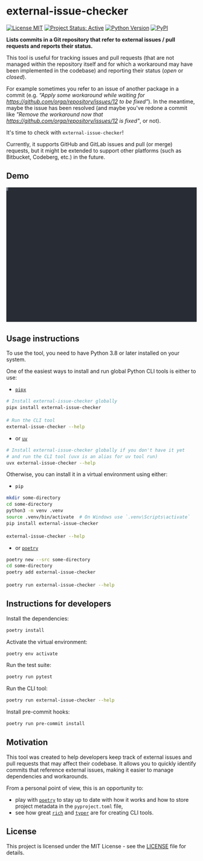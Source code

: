 # external-issue-checker

[![License MIT](https://img.shields.io/badge/Licence-MIT-green)](./LICENSE)
[![Project Status: Active](https://www.repostatus.org/badges/latest/active.svg)](https://www.repostatus.org/#active)
[![Python Version](https://img.shields.io/pypi/pyversions/external-issue-checker.svg)](https://pypi.org/project/external-issue-checker/)
[![PyPI](https://img.shields.io/pypi/v/external-issue-checker.svg)](https://pypi.org/project/external-issue-checker/)

**Lists commits in a Git repository that refer to external issues / pull requests and reports their status.**

This tool is useful for tracking issues and pull requests (that are not managed within
the repository itself and for which a workaround may have been implemented in the
codebase) and reporting their status (*open* or *closed*).

For example sometimes you refer to an issue of another package in a commit
(e.g. *“Apply some workaround while waiting for https://github.com/orga/repository/issues/12 to be fixed”*).
In the meantime, maybe the issue has been resolved (and maybe you've redone a commit
like *"Remove the workaround now that https://github.com/orga/repository/issues/12 is fixed"*, or not).

It's time to check with `external-issue-checker`!

Currently, it supports GitHub and GitLab issues and pull (or merge) requests, but it
might be extended to support other platforms (such as Bitbucket, Codeberg, etc.) in
the future.

## Demo

![Demo showing terminal being recorded](./misc/demo.svg)

## Usage instructions

To use the tool, you need to have Python 3.8 or later installed on your system.

One of the easiest ways to install and run global Python CLI tools is either to use:

- [`pipx`](https://github.com/pypa/pipx)

```bash
# Install external-issue-checker globally
pipx install external-issue-checker

# Run the CLI tool
external-issue-checker --help
```

- or [`uv`](https://github.com/astral-sh/uv?tab=readme-ov-file#tools)

```bash
# Install external-issue-checker globally if you don't have it yet
# and run the CLI tool (uvx is an alias for uv tool run)
uvx external-issue-checker --help
```

Otherwise, you can install it in a virtual environment using either:

- `pip`

```bash
mkdir some-directory
cd some-directory
python3 -m venv .venv
source .venv/bin/activate  # On Windows use `.venv\Scripts\activate`
pip install external-issue-checker

external-issue-checker --help
```

- or [`poetry`](https://python-poetry.org/)

```bash
poetry new --src some-directory
cd some-directory
poetry add external-issue-checker

poetry run external-issue-checker --help
```

## Instructions for developers

Install the dependencies:

```bash
poetry install
```

Activate the virtual environment:

```bash
poetry env activate
```

Run the test suite:

```bash
poetry run pytest
```

Run the CLI tool:

```bash
poetry run external-issue-checker --help
```

Install pre-commit hooks:

```bash
poetry run pre-commit install
```

## Motivation

This tool was created to help developers keep track of external issues and pull requests
that may affect their codebase. It allows you to quickly identify commits that reference
external issues, making it easier to manage dependencies and workarounds.

From a personal point of view, this is an opportunity to:

- play with [`poetry`](https://python-poetry.org/) to stay up to date with how it works and how to store project metadata in the `pyproject.toml` file,
- see how great [`rich`](https://github.com/Textualize/rich) and [`typer`](https://github.com/fastapi/typer) are for creating CLI tools.

## License

This project is licensed under the MIT License - see the [LICENSE](./LICENSE) file for details.
